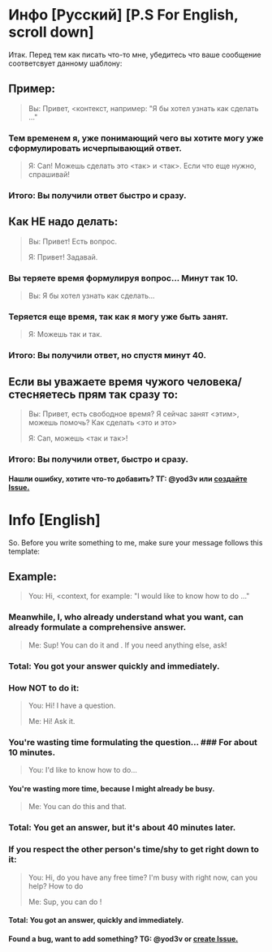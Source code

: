 # Инфо [Русский] [P.S For English, scroll down]
Итак. Перед тем как писать что-то мне, убедитесь что ваше сообщение соответсвует данному шаблону:
## Пример:
> Вы: Привет, <контекст, например: "Я бы хотел узнать как сделать ..."
> 
### Тем временем я, уже понимающий чего вы хотите могу уже сформулировать исчерпывающий ответ.
 
> Я: Сап! Можешь сделать это <так> и <так>. Если что еще нужно, спрашивай!
> 
### Итого: Вы получили ответ быстро и сразу.

## Как НЕ надо делать:
> Вы: Привет! Есть вопрос.
> 
> Я: Привет! Задавай.
> 
### Вы теряете время формулируя вопрос... Минут так 10.
> Вы: Я бы хотел узнать как сделать...
> 
### Теряется еще время, так как я могу уже быть занят.
> Я: Можешь так и так.
> 
### Итого: Вы получили ответ, но спустя минут 40.

## Если вы уважаете время чужого человека/стесняетесь прям так сразу то:
> Вы: Привет, есть свободное время? Я сейчас занят <этим>, можешь помочь? Как сделать <это и это>
> 
> Я: Сап, можешь <так и так>!
> 
### Итого: Вы получили ответ, быстро и сразу.

#### Нашли ошибку, хотите что-то добавить? ТГ: @yod3v или [создайте Issue.](https://github.com/devygh/info/issues)

# Info [English]

So. Before you write something to me, make sure your message follows this template:
## Example:
> You: Hi, <context, for example: "I would like to know how to do ..."
> 
### Meanwhile, I, who already understand what you want, can already formulate a comprehensive answer.
 
> Me: Sup! You can do it <this> and <that>. If you need anything else, ask!
> 
### Total: You got your answer quickly and immediately.

### How NOT to do it:
> You: Hi! I have a question.
> 
> Me: Hi! Ask it.
> 
### You're wasting time formulating the question... ### For about 10 minutes.
> You: I'd like to know how to do...
> 
#### You're wasting more time, because I might already be busy.
> Me: You can do this and that.
> 
### Total: You get an answer, but it's about 40 minutes later.

### If you respect the other person's time/shy to get right down to it:
> You: Hi, do you have any free time? I'm busy with <this> right now, can you help? How to do <this and this>
> 
> Me: Sup, you can do <this and this>!
> 
#### Total: You got an answer, quickly and immediately.

#### Found a bug, want to add something? TG: @yod3v or [create Issue.](https://github.com/devygh/info/issues)

